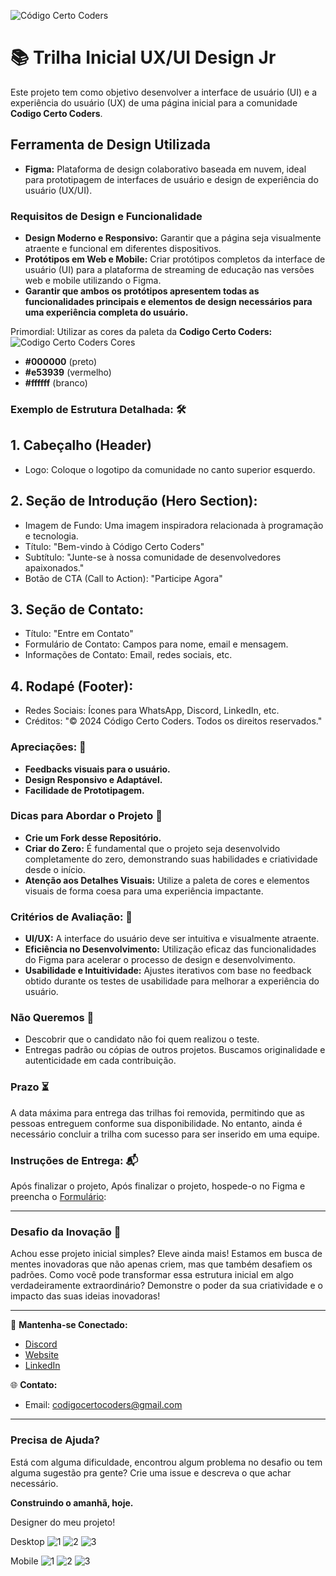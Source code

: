 ![Código Certo Coders](https://utfs.io/f/3b2340e8-5523-4aca-a549-0688fd07450e-j4edu.jfif)

# 📚 Trilha Inicial UX/UI Design Jr
Este projeto tem como objetivo desenvolver a interface de usuário (UI) e a experiência do usuário (UX) de uma página inicial para a comunidade **Codigo Certo Coders**.

## Ferramenta de Design Utilizada
- **Figma:** Plataforma de design colaborativo baseada em nuvem, ideal para prototipagem de interfaces de usuário e design de experiência do usuário (UX/UI).

### Requisitos de Design e Funcionalidade 
- **Design Moderno e Responsivo:** Garantir que a página seja visualmente atraente e funcional em diferentes dispositivos.
- **Protótipos em Web e Mobile:** Criar protótipos completos da interface de usuário (UI) para a plataforma de streaming de educação nas versões web e mobile utilizando o Figma.
- **Garantir que ambos os protótipos apresentem todas as funcionalidades principais e elementos de design necessários para uma experiência completa do usuário.**

Primordial: Utilizar as cores da paleta da **Codigo Certo Coders:**
![Codigo Certo Coders Cores](https://github.com/codigocerto/TrilhaFrontEndJR-JUN15/assets/170693068/5ced1a97-b2c6-4f54-836c-7b3e115f879f)
- **#000000** (preto)
- **#e53939** (vermelho)
- **#ffffff** (branco)

### Exemplo de Estrutura Detalhada: 🛠️
## **1. Cabeçalho (Header)**
- Logo: Coloque o logotipo da comunidade no canto superior esquerdo.
## **2. Seção de Introdução (Hero Section):**
- Imagem de Fundo: Uma imagem inspiradora relacionada à programação e tecnologia.
- Título: "Bem-vindo à Código Certo Coders"
- Subtítulo: "Junte-se à nossa comunidade de desenvolvedores apaixonados."
- Botão de CTA (Call to Action): "Participe Agora"
## **3. Seção de Contato:**
- Título: "Entre em Contato"
- Formulário de Contato: Campos para nome, email e mensagem.
- Informações de Contato: Email, redes sociais, etc.
## **4. Rodapé (Footer):**
- Redes Sociais: Ícones para WhatsApp, Discord, LinkedIn, etc.
- Créditos: "© 2024 Código Certo Coders. Todos os direitos reservados."

### Apreciações: 🎉
- **Feedbacks visuais para o usuário.**
- **Design Responsivo e Adaptável.**
- **Facilidade de Prototipagem.**

### Dicas para Abordar o Projeto 🌟
- **Crie um Fork desse Repositório.**
- **Criar do Zero:** É fundamental que o projeto seja desenvolvido completamente do zero, demonstrando suas habilidades e criatividade desde o início.
- **Atenção aos Detalhes Visuais:** Utilize a paleta de cores e elementos visuais de forma coesa para uma experiência impactante.

### Critérios de Avaliação: 📝
- **UI/UX:** A interface do usuário deve ser intuitiva e visualmente atraente.
- **Eficiência no Desenvolvimento:** Utilização eficaz das funcionalidades do Figma para acelerar o processo de design e desenvolvimento.
- **Usabilidade e Intuitividade:** Ajustes iterativos com base no feedback obtido durante os testes de usabilidade para melhorar a experiência do usuário.

### Não Queremos 🚫
- Descobrir que o candidato não foi quem realizou o teste.
- Entregas padrão ou cópias de outros projetos. Buscamos originalidade e autenticidade em cada contribuição.

### Prazo ⏳
A data máxima para entrega das trilhas foi removida, permitindo que as pessoas entreguem conforme sua disponibilidade. No entanto, ainda é necessário concluir a trilha com sucesso para ser inserido em uma equipe.

### Instruções de Entrega: 📬
Após finalizar o projeto, Após finalizar o projeto, hospede-o no Figma e preencha o [Formulário](https://forms.gle/gZViPMTSDV5nidSu6):  

---

### Desafio da Inovação 🚀
Achou esse projeto inicial simples? Eleve ainda mais! Estamos em busca de mentes inovadoras que não apenas criem, mas que também desafiem os padrões. Como você pode transformar essa estrutura inicial em algo verdadeiramente extraordinário? Demonstre o poder da sua criatividade e o impacto das suas ideias inovadoras!

---

🔗 **Mantenha-se Conectado:**
- [Discord](https://discord.gg/wzA9FGZHNv)
- [Website](http://www.codigocertocoders.com.br/)
- [LinkedIn](https://www.linkedin.com/company/codigocerto/)
  
🌐 **Contato:**
- Email: codigocertocoders@gmail.com

---

### Precisa de Ajuda?
Está com alguma dificuldade, encontrou algum problema no desafio ou tem alguma sugestão pra gente? Crie uma issue e descreva o que achar necessário.

**Construindo o amanhã, hoje.**

Designer do meu projeto!

Desktop
![1](https://github.com/wendeldh7/desafio-github-markdown/assets/85760216/ebec4598-1e08-45f5-8c2b-a7465c664ea4)
![2](https://github.com/wendeldh7/desafio-github-markdown/assets/85760216/ffcabb26-8e73-4a48-b565-78db0406a392)
![3](https://github.com/wendeldh7/desafio-github-markdown/assets/85760216/c414c03f-b9ba-45fa-9d0e-1ead0bcd20d9)


Mobile
![1](https://github.com/wendeldh7/desafio-github-markdown/assets/85760216/7349f9f2-20a5-418c-aa70-6c6f582aa612)
![2](https://github.com/wendeldh7/desafio-github-markdown/assets/85760216/2b2ae551-16b1-4f84-894e-2ddff5222789)
![3](https://github.com/wendeldh7/desafio-github-markdown/assets/85760216/187de4af-4332-449b-a2a5-96b952969120)


